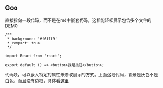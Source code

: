## Goo

<code src="../../src/Goo/index.tsx"></code>

直接指向一段代码，而不是在md中嵌套代码，这样能轻松展示包含多个文件的DEMO

```tsx
/**
 * background: '#f6f7f9'
 * compact: true
 */

import React from 'react';

export default () => <button>我是按钮</button>;
```

代码块，可以嵌入特定的属性来修改展示的方式。上面这段代码，背景是灰色不是白色，而且没有边框，具体看[这里](https://d.umijs.org/zh-CN/guide/basic)


